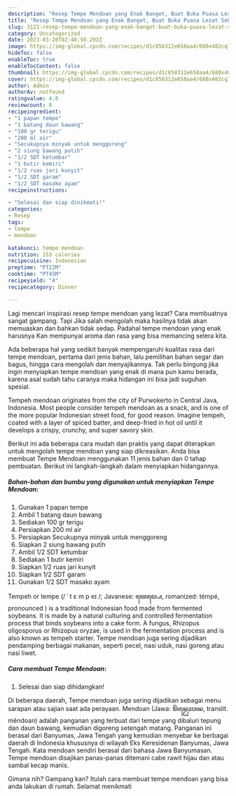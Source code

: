 ```yaml
---
description: "Resep Tempe Mendoan yang Enak Banget, Buat Buka Puasa Lezat Sekali"
title: "Resep Tempe Mendoan yang Enak Banget, Buat Buka Puasa Lezat Sekali"
slug: 3121-resep-tempe-mendoan-yang-enak-banget-buat-buka-puasa-lezat-sekali
category: Uncategorized
date: 2023-03-20T02:48:50.292Z
image: https://img-global.cpcdn.com/recipes/d1c858312e658aa4/680x482cq70/tempe-mendoan-foto-resep-utama.jpg
hideToc: false
enableToc: true
enableTocContent: false
thumbnail: https://img-global.cpcdn.com/recipes/d1c858312e658aa4/680x482cq70/tempe-mendoan-foto-resep-utama.jpg
cover: https://img-global.cpcdn.com/recipes/d1c858312e658aa4/680x482cq70/tempe-mendoan-foto-resep-utama.jpg
author: Admin
authorAv: notfound
ratingvalue: 4.8
reviewcount: 8
recipeingredient:
- "1 papan tempe"
- "1 batang daun bawang"
- "100 gr terigu"
- "200 ml air"
- "Secukupnya minyak untuk menggoreng"
- "2 siung bawang putih"
- "1/2 SDT ketumbar"
- "1 butir kemiri"
- "1/2 ruas jari kunyit"
- "1/2 SDT garam"
- "1/2 SDT masako ayam"
recipeinstructions:

- "Selesai dan siap dinikmati!"
categories:
- Resep
tags:
- tempe
- mendoan

katakunci: tempe mendoan 
nutrition: 153 calories
recipecuisine: Indonesian
preptime: "PT22M"
cooktime: "PT45M"
recipeyield: "4"
recipecategory: Dinner

---
```



Lagi mencari inspirasi resep tempe mendoan yang lezat? Cara membuatnya sangat gampang. Tapi Jika salah mengolah maka hasilnya tidak akan memuaskan dan bahkan tidak sedap. Padahal tempe mendoan yang enak harusnya Kan mempunyai aroma dan rasa yang bisa memancing selera kita.


Ada beberapa hal yang sedikit banyak mempengaruhi kualitas rasa dari tempe mendoan, pertama dari jenis bahan, lalu pemilihan bahan segar dan bagus, hingga cara mengolah dan menyajikannya. Tak perlu bingung jika ingin menyiapkan tempe mendoan yang enak di mana pun kamu berada, karena asal sudah tahu caranya maka hidangan ini bisa jadi suguhan spesial.

Tempeh mendoan originates from the city of Purwokerto in Central Java, Indonesia. Most people consider tempeh mendoan as a snack, and is one of the more popular Indonesian street food, for good reason. Imagine tempeh, coated with a layer of spiced batter, and deep-fried in hot oil until it develops a crispy, crunchy, and super savory skin.


Berikut ini ada beberapa cara mudah dan praktis yang dapat diterapkan untuk mengolah tempe mendoan yang siap dikreasikan. Anda bisa membuat Tempe Mendoan menggunakan 11 jenis bahan dan 0 tahap pembuatan. Berikut ini langkah-langkah dalam menyiapkan hidangannya.

<!--inarticleads1-->

##### Bahan-bahan dan bumbu yang digunakan untuk menyiapkan Tempe Mendoan:

1. Gunakan 1 papan tempe
1. Ambil 1 batang daun bawang
1. Sediakan 100 gr terigu
1. Persiapkan 200 ml air
1. Persiapkan Secukupnya minyak untuk menggoreng
1. Siapkan 2 siung bawang putih
1. Ambil 1/2 SDT ketumbar
1. Sediakan 1 butir kemiri
1. Siapkan 1/2 ruas jari kunyit
1. Siapkan 1/2 SDT garam
1. Gunakan 1/2 SDT masako ayam


Tempeh or tempe (/ ˈ t ɛ m p eɪ /; Javanese: ꦠꦺꦩ꧀ꦥꦺ, romanized: témpé, pronounced ) is a traditional Indonesian food made from fermented soybeans. It is made by a natural culturing and controlled fermentation process that binds soybeans into a cake form. A fungus, Rhizopus oligosporus or Rhizopus oryzae, is used in the fermentation process and is also known as tempeh starter. Tempe mendoan juga sering dijadikan pendamping berbagai makanan, seperti pecel, nasi uduk, nasi goreng atau nasi liwet. 

<!--inarticleads2-->

##### Cara membuat Tempe Mendoan:


1. Selesai dan siap dihidangkan!

Di beberapa daerah, Tempe mendoan juga sering dijadikan sebagai menu sarapan atau sajian saat ada perayaan. Mendoan (Jawa: ꦩꦼꦤ꧀ꦝꦺꦴꦮꦤ, translit. mêndoan) adalah panganan yang terbuat dari tempe yang dibaluri tepung dan daun bawang, kemudian digoreng setengah matang. Panganan ini berasal dari Banyumas, Jawa Tengah yang kemudian menyebar ke berbagai daerah di Indonesia khususnya di wilayah Eks Keresidenan Banyumas, Jawa Tengah. Kata mendoan sendiri berasal dari bahasa Jawa Banyumasan. Tempe mendoan disajikan panas-panas ditemani cabe rawit hijau dan atau sambal kecap manis. 

Gimana nih? Gampang kan? Itulah cara membuat tempe mendoan yang bisa anda lakukan di rumah. Selamat menikmati
